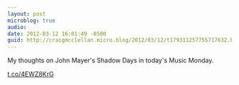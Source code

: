 ```yaml
---
layout: post
microblog: true
audio: 
date: 2012-03-12 16:01:49 -0500
guid: http://craigmcclellan.micro.blog/2012/03/12/t179311257755717632.html
---
```

My thoughts on John Mayer's Shadow Days in today's  Music Monday. 

[t.co/4EWZ8KrG](http://t.co/4EWZ8KrG)
